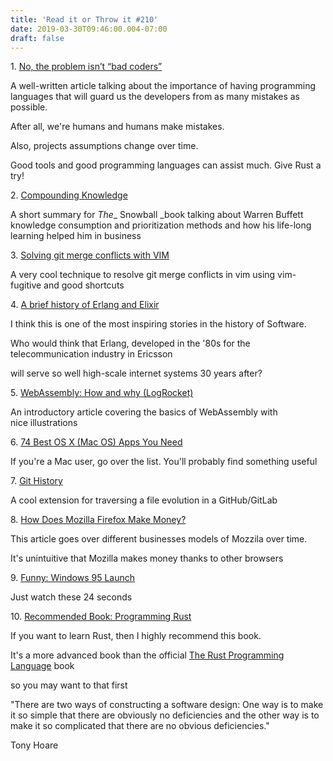 ```yaml
---
title: 'Read it or Throw it #210'
date: 2019-03-30T09:46:00.004-07:00
draft: false
---
```


1. [No, the problem isn’t “bad coders”](https://medium.com/@sgrif/no-the-problem-isnt-bad-coders-ed4347810270)

A well-written article talking about the importance of having programming languages that will guard us the developers from as many mistakes as possible.

  

After all, we're humans and humans make mistakes.

Also, projects assumptions change over time.

Good tools and good programming languages can assist much. Give Rust a try!

  

2. [Compounding Knowledge](https://fs.blog/2019/02/compounding-knowledge/)

A short summary for _The__ Snowball _book talking about Warren Buffett knowledge consumption and prioritization methods and how his life-long learning helped him in business

  

3. [Solving git merge conflicts with VIM](https://medium.com/prodopsio/solving-git-merge-conflicts-with-vim-c8a8617e3633)

A very cool technique to resolve git merge conflicts in vim using vim-fugitive and good shortcuts

  

4. [A brief history of Erlang and Elixir](https://www.welcometothejungle.co/articles/history-erlang-elixir)

I think this is one of the most inspiring stories in the history of Software.

Who would think that Erlang, developed in the '80s for the telecommunication industry in Ericsson

will serve so well high-scale internet systems 30 years after?

  

5. [WebAssembly: How and why (LogRocket)](https://blog.logrocket.com/webassembly-how-and-why-559b7f96cd71)

An introductory article covering the basics of WebAssembly with nice illustrations

  

6. [74 Best OS X (Mac OS) Apps You Need](http://mactips.guide/best-osx-apps)

If you're a Mac user, go over the list. You'll probably find something useful

  

7. [Git History](https://githistory.xyz/)

A cool extension for traversing a file evolution in a GitHub/GitLab

  

8. [How Does Mozilla Firefox Make Money?](https://howdoesitmakemoney.com/how-does-mozilla-firefox-make-money/)

This article goes over different businesses models of Mozzila over time.

It's unintuitive that Mozilla makes money thanks to other browsers

  

9. [Funny: Windows 95 Launch](https://www.youtube.com/watch?v=lAkuJXGldrM)

Just watch these 24 seconds

  

10. [Recommended Book: Programming Rust](https://www.amazon.com/Programming-Rust-Fast-Systems-Development/dp/1491927283)

If you want to learn Rust, then I highly recommend this book.

  

It's a more advanced book than the official [The Rust Programming Language](https://doc.rust-lang.org/book/) book

so you may want to that first

  

  

"There are two ways of constructing a software design: One way is to make it so simple that there are obviously no deficiencies and the other way is to make it so complicated that there are no obvious deficiencies."

  

Tony Hoare